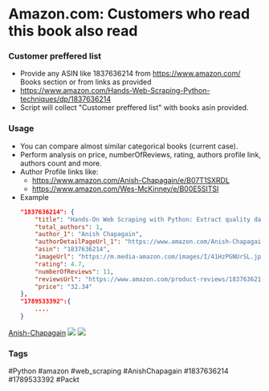 # Amazon.com: Customers who read this book also read

### Customer preffered list
- Provide any ASIN like 1837636214 from https://www.amazon.com/ Books section or from links as provided
- https://www.amazon.com/Hands-Web-Scraping-Python-techniques/dp/1837636214 
- Script will collect "Customer preffered list" with books asin provided.

### Usage
- You can compare almost similar categorical books (current case).
- Perform analysis on price, numberOfReviews, rating, authors profile link, authors count and more.
- Author Profile links like:
    - https://www.amazon.com/Anish-Chapagain/e/B07T1SXRDL
    - https://www.amazon.com/Wes-McKinney/e/B00E5SITSI
- Example
    ```json
    "1837636214": {
        "title": "Hands-On Web Scraping with Python: Extract quality data from the web using effective Python techniques",
        "total_authors": 1,
        "author_1": "Anish Chapagain",
        "authorDetailPageUrl_1": "https://www.amazon.com/Anish-Chapagain/e/B07T1SXRDL",
        "asin": "1837636214",
        "imageUrl": "https://m.media-amazon.com/images/I/41HzPGNUrSL.jpg",
        "rating": 4.7,
        "numberOfReviews": 11,
        "reviewsUrl": "https://www.amazon.com/product-reviews/1837636214",
        "price": "32.34"
    },
    "1789533392":{
        ....
    }
    ```

<a href="https://www.amazon.com/Anish-Chapagain/e/B07T1SXRDL">Anish-Chapagain</a>
<a href="https://www.amazon.com/dp/1789533392"><img src="https://m.media-amazon.com/images/I/41HzPGNUrSL.jpg"/></a>
<a href="https://www.amazon.com/1837636214"><img src="https://m.media-amazon.com/images/I/41HzPGNUrSL.jpg"/></a>

### Tags
#Python #amazon #web_scraping #AnishChapagain #1837636214 #1789533392 #Packt